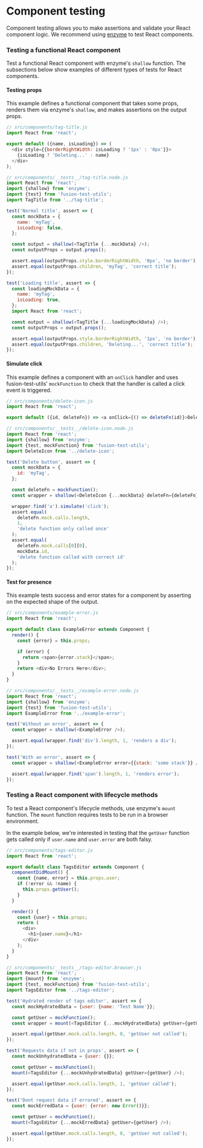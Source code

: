 # Component testing

Component testing allows you to make assertions and validate your React component logic. We recommend using [enzyme](https://github.com/airbnb/enzyme/blob/master/README.md) to test React components.

### Testing a functional React component

Test a functional React component with enzyme's `shallow`
function. The subsections below show examples of different types of tests for React
components.

#### Testing props

This example defines a functional component that takes some props, renders them
via enzyme's `shallow`, and makes assertions on the output props.

```js
// src/components/tag-title.js
import React from 'react';

export default ({name, isLoading}) => (
  <div style={{borderRightWidth: isLoading ? '1px' : '0px'}}>
    {isLoading ? 'Deleting...' : name}
  </div>
);

// src/components/__tests__/tag-title.node.js
import React from 'react';
import {shallow} from 'enzyme';
import {test} from 'fusion-test-utils';
import TagTitle from '../tag-title';

test('Normal title', assert => {
  const mockData = {
    name: 'myTag',
    isLoading: false,
  };

  const output = shallow(<TagTitle {...mockData} />);
  const outputProps = output.props();

  assert.equal(outputProps.style.borderRightWidth, '0px', 'no border');
  assert.equal(outputProps.children, 'myTag', 'correct title');
});

test('Loading title', assert => {
  const loadingMockData = {
    name: 'myTag',
    isLoading: true,
  };
  import React from 'react';

  const output = shallow(<TagTitle {...loadingMockData} />);
  const outputProps = output.props();

  assert.equal(outputProps.style.borderRightWidth, '1px', 'no border');
  assert.equal(outputProps.children, 'Deleting...', 'correct title');
});
```

#### Simulate click

This example defines a component with an `onClick` handler and uses fusion-test-utils'
`mockFunction` to check that the handler is called a click event is triggered.

```js
// src/components/delete-icon.js
import React from 'react';

export default ({id, deleteFn}) => <a onClick={() => deleteFn(id)}>Delete</a>;

// src/components/__tests__/delete-icon.node.js
import React from 'react';
import {shallow} from 'enzyme';
import {test, mockFunction} from 'fusion-test-utils';
import DeleteIcon from '../delete-icon';

test('Delete button', assert => {
  const mockData = {
    id: 'myTag',
  };

  const deleteFn = mockFunction();
  const wrapper = shallow(<DeleteIcon {...mockData} deleteFn={deleteFn} />);

  wrapper.find('a').simulate('click');
  assert.equal(
    deleteFn.mock.calls.length,
    1,
    'delete function only called once'
  );
  assert.equal(
    deleteFn.mock.calls[0][0],
    mockData.id,
    'delete function called with correct id'
  );
});
```

#### Test for presence

This example tests success and error states for a component by asserting on the
expected shape of the output.

```js
// src/components/example-error.js
import React from 'react';

export default class ExampleError extends Component {
  render() {
    const {error} = this.props;

    if (error) {
      return <span>{error.stack}</span>;
    }
    return <div>No Errors Here</div>;
  }
}

// src/components/__tests__/example-error.node.js
import React from 'react';
import {shallow} from 'enzyme';
import {test} from 'fusion-test-utils';
import ExampleError from '../example-error';

test('Without an error', assert => {
  const wrapper = shallow(<ExampleError />);

  assert.equal(wrapper.find('div').length, 1, 'renders a div');
});

test('With an error', assert => {
  const wrapper = shallow(<ExampleError error={{stack: 'some stack'}} />);

  assert.equal(wrapper.find('span').length, 1, 'renders error');
});
```

### Testing a React component with lifecycle methods

To test a React component's lifecycle methods, use enzyme's
`mount` function. The `mount` function requires tests to be run in a browser
environment.

In the example below, we're interested in testing that the `getUser` function
gets called only if `user.name` and `user.error` are both falsy.

```js
// src/components/tags-editor.js
import React from 'react';

export default class TagsEditor extends Component {
  componentDidMount() {
    const {name, error} = this.props.user;
    if (!error && !name) {
      this.props.getUser();
    }
  }

  render() {
    const {user} = this.props;
    return (
      <div>
        <h1>{user.name}</h1>
      </div>
    );
  }
}

// src/components/__tests__/tags-editor.browser.js
import React from 'react';
import {mount} from 'enzyme';
import {test, mockFunction} from 'fusion-test-utils';
import TagsEditor from '../tags-editor';

test('Hydrated render of tags editor', assert => {
  const mockHydratedData = {user: {name: 'Test Name'}};

  const getUser = mockFunction();
  const wrapper = mount(<TagsEditor {...mockHydratedData} getUser={getUser} />);

  assert.equal(getUser.mock.calls.length, 0, 'getUser not called');
});

test('Requests data if not in props', assert => {
  const mockUnhydratedData = {user: {}};

  const getUser = mockFunction();
  mount(<TagsEditor {...mockUnhydratedData} getUser={getUser} />);

  assert.equal(getUser.mock.calls.length, 1, 'getUser called');
});

test('Dont request data if errored', assert => {
  const mockErredData = {user: {error: new Error()}};

  const getUser = mockFunction();
  mount(<TagsEditor {...mockErredData} getUser={getUser} />);

  assert.equal(getUser.mock.calls.length, 0, 'getUser not called');
});
```
